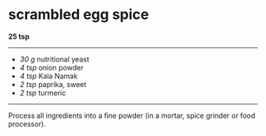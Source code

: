 # scrambled egg spice

**25 tsp**

---

- *30 g* nutritional yeast
- *4 tsp* onion powder
- *4 tsp* Kala Namak
- *2 tsp* paprika, sweet
- *2 tsp* turmeric

---

Process all ingredients into a fine powder (in a mortar, spice grinder or food processor).